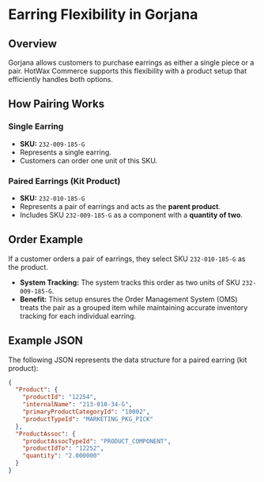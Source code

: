 # Earring Flexibility in Gorjana

## Overview
Gorjana allows customers to purchase earrings as either a single piece or a pair. HotWax Commerce supports this flexibility with a product setup that efficiently handles both options.

## How Pairing Works
### Single Earring
- **SKU:** `232-009-185-G`
- Represents a single earring.
- Customers can order one unit of this SKU.

### Paired Earrings (Kit Product)
- **SKU:** `232-010-185-G`
- Represents a pair of earrings and acts as the **parent product**.
- Includes SKU `232-009-185-G` as a component with a **quantity of two**.

## Order Example
If a customer orders a pair of earrings, they select SKU `232-010-185-G` as the product.  
- **System Tracking:** The system tracks this order as two units of SKU `232-009-185-G`.  
- **Benefit:** This setup ensures the Order Management System (OMS) treats the pair as a grouped item while maintaining accurate inventory tracking for each individual earring.

## Example JSON
The following JSON represents the data structure for a paired earring (kit product):

```json
{
  "Product": {
    "productId": "12254",
    "internalName": "213-010-34-G",
    "primaryProductCategoryId": "10002",
    "productTypeId": "MARKETING_PKG_PICK"
  },
  "ProductAssoc": {
    "productAssocTypeId": "PRODUCT_COMPONENT",
    "productIdTo": "12252",
    "quantity": "2.000000"
  }
}
